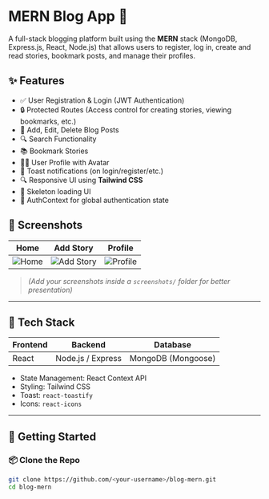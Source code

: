 # MERN Blog App 📝

A full-stack blogging platform built using the **MERN** stack (MongoDB, Express.js, React, Node.js) that allows users to register, log in, create and read stories, bookmark posts, and manage their profiles.

## ✨ Features

- ✅ User Registration & Login (JWT Authentication)
- 🔒 Protected Routes (Access control for creating stories, viewing bookmarks, etc.)
- 📝 Add, Edit, Delete Blog Posts
- 🔍 Search Functionality
- 📚 Bookmark Stories
- 🧑‍💼 User Profile with Avatar
- 💬 Toast notifications (on login/register/etc.)
- 🔍 Responsive UI using **Tailwind CSS**
- 🧠 Skeleton loading UI
- 🔐 AuthContext for global authentication state

## 📸 Screenshots

| Home | Add Story | Profile |
|------|-----------|---------|
| ![Home](screenshots/home.png) | ![Add Story](screenshots/addstory.png) | ![Profile](screenshots/profile.png) |

> *(Add your screenshots inside a `screenshots/` folder for better presentation)*

---

## 🧰 Tech Stack

| Frontend | Backend | Database |
|----------|---------|----------|
| React    | Node.js / Express | MongoDB (Mongoose) |

- State Management: React Context API
- Styling: Tailwind CSS
- Toast: `react-toastify`
- Icons: `react-icons`

---

## 🚀 Getting Started

### 📦 Clone the Repo

```bash
git clone https://github.com/<your-username>/blog-mern.git
cd blog-mern
